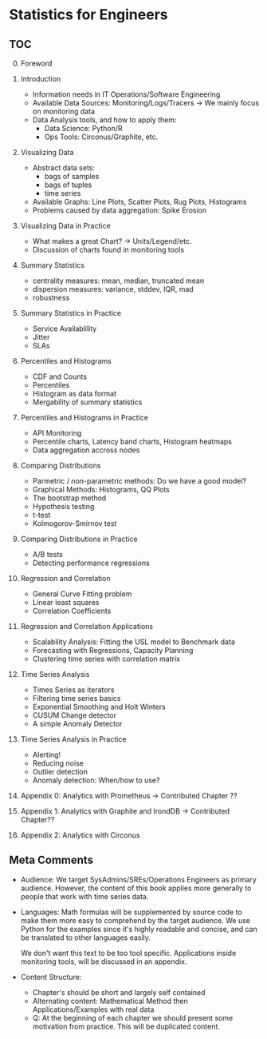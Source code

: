 # Statistics for Engineers

## TOC

0. Foreword

0. Introduction
   - Information needs in IT Operations/Software Engineering
   - Available Data Sources: Monitoring/Logs/Tracers -> We mainly focus on monitoring data
   - Data Analysis tools, and how to apply them:
     - Data Science: Python/R
     - Ops Tools: Circonus/Graphite, etc.

1. Visualizing Data
   - Abstract data sets:
     - bags of samples
     - bags of tuples
     - time series
   - Available Graphs: Line Plots, Scatter Plots, Rug Plots, Histograms
   - Problems caused by data aggregation: Spike Erosion

2. Visualizing Data in Practice
   - What makes a great Chart? -> Units/Legend/etc.
   - Discussion of charts found in monitoring tools

3. Summary Statistics
   - centrality measures: mean, median, truncated mean
   - dispersion measures: variance, stddev, IQR, mad
   - robustness

3. Summary Statistics in Practice
   - Service Availablility
   - Jitter
   - SLAs

4. Percentiles and Histograms
   - CDF and Counts
   - Percentiles
   - Histogram as data format
   - Mergability of summary statistics

5. Percentiles and Histograms in Practice
   - API Monitoring
   - Percentile charts, Latency band charts, Histogram heatmaps
   - Data aggregation accross nodes

5. Comparing Distributions
   - Parmetric / non-parametric methods: Do we have a good model?
   - Graphical Methods: Histograms, QQ Plots
   - The bootstrap method
   - Hypothesis testing
   - t-test
   - Kolmogorov-Smirnov test

5. Comparing Distributions in Practice
   - A/B tests
   - Detecting performance regressions

6. Regression and Correlation
   - General Curve Fitting problem
   - Linear least squares
   - Correlation Coefficients

7. Regression and Correlation Applications
   - Scalability Analysis: Fitting the USL model to Benchmark data
   - Forecasting with Regressions, Capacity Planning
   - Clustering time series with correlation matrix

8. Time Series Analysis
   - Times Series as iterators
   - Filtering time series basics
   - Exponential Smoothing and Holt Winters
   - CUSUM Change detector
   - A simple Anomaly Detector

9. Time Series Analysis in Practice
   - Alerting!
   - Reducing noise
   - Outlier detection
   - Anomaly detection: When/how to use?

12. Appendix 0: Analytics with Prometheus
    -> Contributed Chapter ??

11. Appendix 1: Analytics with Graphite and IrondDB
    -> Contributed Chapter??

10. Appendix 2: Analytics with Circonus

## Meta Comments

* Audience: We target SysAdmins/SREs/Operations Engineers as primary audience.  However, the content
  of this book applies more generally to people that work with time series data.

* Languages: Math formulas will be supplemented by source code to make them more easy to comprehend
  by the target audience.  We use Python for the examples since it's highly readable and concise,
  and can be translated to other languages easily.

  We don't want this text to be too tool specific.  Applications inside monitoring tools, will be
  discussed in an appendix.

* Content Structure:
  - Chapter's should be short and largely self contained
  - Alternating content: Mathematical Method  then Applications/Examples with real data
  - Q: At the beginning of each chapter we should present some motivation from practice.
    This will be duplicated content.
